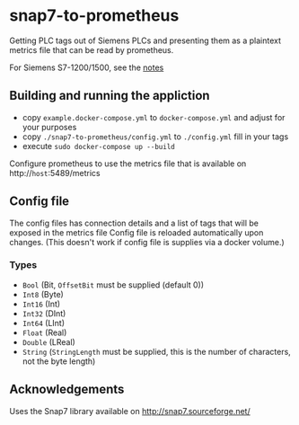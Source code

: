 # snap7-to-prometheus
Getting PLC tags out of Siemens PLCs and presenting them as a plaintext metrics file that can be read by prometheus.

For Siemens S7-1200/1500, see the [notes](http://snap7.sourceforge.net/snap7_client.html#1200_1500)

## Building and running the appliction
* copy `example.docker-compose.yml` to `docker-compose.yml` and adjust for your purposes
* copy `./snap7-to-prometheus/config.yml` to `./config.yml` fill in your tags
* execute `sudo docker-compose up --build`

Configure prometheus to use the metrics file that is available on http://`host`:5489/metrics

## Config file
The config files has connection details and a list of tags that will be exposed in the metrics file
Config file is reloaded automatically upon changes. (This doesn't work if config file is supplies via a docker volume.)

### Types
- `Bool` (Bit, `OffsetBit` must be supplied (default 0))
- `Int8` (Byte)
- `Int16` (Int)
- `Int32` (DInt)
- `Int64` (LInt)
- `Float` (Real)
- `Double` (LReal)
- `String` (`StringLength` must be supplied, this is the number of characters, not the byte length)

## Acknowledgements
Uses the Snap7 library available on http://snap7.sourceforge.net/
